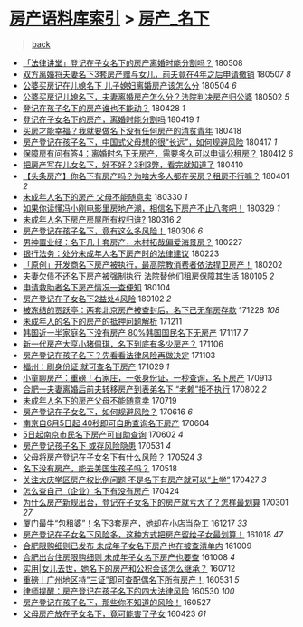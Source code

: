 [房产语料库索引](../../README.md)  > [房产_名下](房产_名下.md)
====
> [back](../README.md)

- [「法律讲堂」登记在子女名下的房产离婚时能分割吗？](http://jkwz.applinzi.com/ittc/7100674358035088401.html#%E3%80%8C%E6%B3%95%E5%BE%8B%E8%AE%B2%E5%A0%82%E3%80%8D%E7%99%BB%E8%AE%B0%E5%9C%A8%E5%AD%90%E5%A5%B3%E5%90%8D%E4%B8%8B%E7%9A%84%E6%88%BF%E4%BA%A7%E7%A6%BB%E5%A9%9A%E6%97%B6%E8%83%BD%E5%88%86%E5%89%B2%E5%90%97%EF%BC%9F) 180508  
- [双方离婚将夫妻名下3套房产赠与女儿，前夫竟在4年之后申请撤销](http://jkwz.applinzi.com/ittc/7096600571798881297.html#%E5%8F%8C%E6%96%B9%E7%A6%BB%E5%A9%9A%E5%B0%86%E5%A4%AB%E5%A6%BB%E5%90%8D%E4%B8%8B3%E5%A5%97%E6%88%BF%E4%BA%A7%E8%B5%A0%E4%B8%8E%E5%A5%B3%E5%84%BF%EF%BC%8C%E5%89%8D%E5%A4%AB%E7%AB%9F%E5%9C%A84%E5%B9%B4%E4%B9%8B%E5%90%8E%E7%94%B3%E8%AF%B7%E6%92%A4%E9%94%80) 180507 *8* 
- [公婆买房记在儿媳名下 儿子媳妇离婚房产该怎么分](http://jkwz.applinzi.com/ittc/7099204412771927056.html#%E5%85%AC%E5%A9%86%E4%B9%B0%E6%88%BF%E8%AE%B0%E5%9C%A8%E5%84%BF%E5%AA%B3%E5%90%8D%E4%B8%8B+%E5%84%BF%E5%AD%90%E5%AA%B3%E5%A6%87%E7%A6%BB%E5%A9%9A%E6%88%BF%E4%BA%A7%E8%AF%A5%E6%80%8E%E4%B9%88%E5%88%86) 180504 *6* 
- [公婆买房记儿媳名下，夫妻离婚房产怎么分？法院判决房产归公婆](http://jkwz.applinzi.com/ittc/7098637673852044299.html#%E5%85%AC%E5%A9%86%E4%B9%B0%E6%88%BF%E8%AE%B0%E5%84%BF%E5%AA%B3%E5%90%8D%E4%B8%8B%EF%BC%8C%E5%A4%AB%E5%A6%BB%E7%A6%BB%E5%A9%9A%E6%88%BF%E4%BA%A7%E6%80%8E%E4%B9%88%E5%88%86%EF%BC%9F%E6%B3%95%E9%99%A2%E5%88%A4%E5%86%B3%E6%88%BF%E4%BA%A7%E5%BD%92%E5%85%AC%E5%A9%86) 180502 *5* 
- [登记在孩子名下的房产谁也不能动？](http://jkwz.applinzi.com/ittc/7097113816628462608.html#%E7%99%BB%E8%AE%B0%E5%9C%A8%E5%AD%A9%E5%AD%90%E5%90%8D%E4%B8%8B%E7%9A%84%E6%88%BF%E4%BA%A7%E8%B0%81%E4%B9%9F%E4%B8%8D%E8%83%BD%E5%8A%A8%EF%BC%9F) 180428 *1* 
- [登记在子女名下的房产，离婚时能分割吗](http://jkwz.applinzi.com/ittc/7093693633528333323.html#%E7%99%BB%E8%AE%B0%E5%9C%A8%E5%AD%90%E5%A5%B3%E5%90%8D%E4%B8%8B%E7%9A%84%E6%88%BF%E4%BA%A7%EF%BC%8C%E7%A6%BB%E5%A9%9A%E6%97%B6%E8%83%BD%E5%88%86%E5%89%B2%E5%90%97) 180419 *1* 
- [买房才能幸福？我就要做名下没有任何房产的清贫青年](http://jkwz.applinzi.com/ittc/7093343380207830026.html#%E4%B9%B0%E6%88%BF%E6%89%8D%E8%83%BD%E5%B9%B8%E7%A6%8F%EF%BC%9F%E6%88%91%E5%B0%B1%E8%A6%81%E5%81%9A%E5%90%8D%E4%B8%8B%E6%B2%A1%E6%9C%89%E4%BB%BB%E4%BD%95%E6%88%BF%E4%BA%A7%E7%9A%84%E6%B8%85%E8%B4%AB%E9%9D%92%E5%B9%B4) 180418  
- [房产登记在孩子名下，中国式父母想的很“长远”，如何规避风险](http://jkwz.applinzi.com/ittc/7092980440262771722.html#%E6%88%BF%E4%BA%A7%E7%99%BB%E8%AE%B0%E5%9C%A8%E5%AD%A9%E5%AD%90%E5%90%8D%E4%B8%8B%EF%BC%8C%E4%B8%AD%E5%9B%BD%E5%BC%8F%E7%88%B6%E6%AF%8D%E6%83%B3%E7%9A%84%E5%BE%88%E2%80%9C%E9%95%BF%E8%BF%9C%E2%80%9D%EF%BC%8C%E5%A6%82%E4%BD%95%E8%A7%84%E9%81%BF%E9%A3%8E%E9%99%A9) 180417 *1* 
- [保障房有问有答4：离婚时名下无房产，需要多久可以申请公租房？](http://jkwz.applinzi.com/ittc/7090650758980830214.html#%E4%BF%9D%E9%9A%9C%E6%88%BF%E6%9C%89%E9%97%AE%E6%9C%89%E7%AD%944%EF%BC%9A%E7%A6%BB%E5%A9%9A%E6%97%B6%E5%90%8D%E4%B8%8B%E6%97%A0%E6%88%BF%E4%BA%A7%EF%BC%8C%E9%9C%80%E8%A6%81%E5%A4%9A%E4%B9%85%E5%8F%AF%E4%BB%A5%E7%94%B3%E8%AF%B7%E5%85%AC%E7%A7%9F%E6%88%BF%EF%BC%9F) 180412 *6* 
- [把房产写在儿女名下，好不好？3利3弊，看完就知道了](http://jkwz.applinzi.com/ittc/7090334990187627536.html#%E6%8A%8A%E6%88%BF%E4%BA%A7%E5%86%99%E5%9C%A8%E5%84%BF%E5%A5%B3%E5%90%8D%E4%B8%8B%EF%BC%8C%E5%A5%BD%E4%B8%8D%E5%A5%BD%EF%BC%9F3%E5%88%A93%E5%BC%8A%EF%BC%8C%E7%9C%8B%E5%AE%8C%E5%B0%B1%E7%9F%A5%E9%81%93%E4%BA%86) 180410  
- [【头条房产】你名下有房产吗？为啥大多人都在买房？租房不行嘛？](http://jkwz.applinzi.com/ittc/7086970445444416518.html#%E3%80%90%E5%A4%B4%E6%9D%A1%E6%88%BF%E4%BA%A7%E3%80%91%E4%BD%A0%E5%90%8D%E4%B8%8B%E6%9C%89%E6%88%BF%E4%BA%A7%E5%90%97%EF%BC%9F%E4%B8%BA%E5%95%A5%E5%A4%A7%E5%A4%9A%E4%BA%BA%E9%83%BD%E5%9C%A8%E4%B9%B0%E6%88%BF%EF%BC%9F%E7%A7%9F%E6%88%BF%E4%B8%8D%E8%A1%8C%E5%98%9B%EF%BC%9F) 180401 *2* 
- [未成年人名下的房产 父母不能随意卖](http://jkwz.applinzi.com/ittc/7086252336383263754.html#%E6%9C%AA%E6%88%90%E5%B9%B4%E4%BA%BA%E5%90%8D%E4%B8%8B%E7%9A%84%E6%88%BF%E4%BA%A7+%E7%88%B6%E6%AF%8D%E4%B8%8D%E8%83%BD%E9%9A%8F%E6%84%8F%E5%8D%96) 180330 *1* 
- [如果你读懂冯小刚电影里房地产潮，相信名下房产不止八套吧！](http://jkwz.applinzi.com/ittc/7085963984857728010.html#%E5%A6%82%E6%9E%9C%E4%BD%A0%E8%AF%BB%E6%87%82%E5%86%AF%E5%B0%8F%E5%88%9A%E7%94%B5%E5%BD%B1%E9%87%8C%E6%88%BF%E5%9C%B0%E4%BA%A7%E6%BD%AE%EF%BC%8C%E7%9B%B8%E4%BF%A1%E5%90%8D%E4%B8%8B%E6%88%BF%E4%BA%A7%E4%B8%8D%E6%AD%A2%E5%85%AB%E5%A5%97%E5%90%A7%EF%BC%81) 180329 *1* 
- [未成年人名下房产房屋所有权归谁?](http://jkwz.applinzi.com/ittc/7081133495563060230.html#%E6%9C%AA%E6%88%90%E5%B9%B4%E4%BA%BA%E5%90%8D%E4%B8%8B%E6%88%BF%E4%BA%A7%E6%88%BF%E5%B1%8B%E6%89%80%E6%9C%89%E6%9D%83%E5%BD%92%E8%B0%81%3F) 180316 *2* 
- [房产登记在孩子名下，竟有这么多风险！](http://jkwz.applinzi.com/ittc/7077381254200951824.html#%E6%88%BF%E4%BA%A7%E7%99%BB%E8%AE%B0%E5%9C%A8%E5%AD%A9%E5%AD%90%E5%90%8D%E4%B8%8B%EF%BC%8C%E7%AB%9F%E6%9C%89%E8%BF%99%E4%B9%88%E5%A4%9A%E9%A3%8E%E9%99%A9%EF%BC%81) 180306 *6* 
- [男神置业经：名下几十套房产，木村拓哉偏爱海景房？](http://jkwz.applinzi.com/ittc/7074410091917083659.html#%E7%94%B7%E7%A5%9E%E7%BD%AE%E4%B8%9A%E7%BB%8F%EF%BC%9A%E5%90%8D%E4%B8%8B%E5%87%A0%E5%8D%81%E5%A5%97%E6%88%BF%E4%BA%A7%EF%BC%8C%E6%9C%A8%E6%9D%91%E6%8B%93%E5%93%89%E5%81%8F%E7%88%B1%E6%B5%B7%E6%99%AF%E6%88%BF%EF%BC%9F) 180227  
- [银行法务：处分未成年人名下房产时的法律建议](http://jkwz.applinzi.com/ittc/7073228712961377297.html#%E9%93%B6%E8%A1%8C%E6%B3%95%E5%8A%A1%EF%BC%9A%E5%A4%84%E5%88%86%E6%9C%AA%E6%88%90%E5%B9%B4%E4%BA%BA%E5%90%8D%E4%B8%8B%E6%88%BF%E4%BA%A7%E6%97%B6%E7%9A%84%E6%B3%95%E5%BE%8B%E5%BB%BA%E8%AE%AE) 180223  
- [「原创」开发商名下房产被执行，最高院教消费者依法捍卫房产！](http://jkwz.applinzi.com/ittc/7065276986811745296.html#%E3%80%8C%E5%8E%9F%E5%88%9B%E3%80%8D%E5%BC%80%E5%8F%91%E5%95%86%E5%90%8D%E4%B8%8B%E6%88%BF%E4%BA%A7%E8%A2%AB%E6%89%A7%E8%A1%8C%EF%BC%8C%E6%9C%80%E9%AB%98%E9%99%A2%E6%95%99%E6%B6%88%E8%B4%B9%E8%80%85%E4%BE%9D%E6%B3%95%E6%8D%8D%E5%8D%AB%E6%88%BF%E4%BA%A7%EF%BC%81) 180202  
- [夫妻欠债不还名下房产被强制执行 法院替他们租房保障其生活](http://jkwz.applinzi.com/ittc/7055195075846341643.html#%E5%A4%AB%E5%A6%BB%E6%AC%A0%E5%80%BA%E4%B8%8D%E8%BF%98%E5%90%8D%E4%B8%8B%E6%88%BF%E4%BA%A7%E8%A2%AB%E5%BC%BA%E5%88%B6%E6%89%A7%E8%A1%8C+%E6%B3%95%E9%99%A2%E6%9B%BF%E4%BB%96%E4%BB%AC%E7%A7%9F%E6%88%BF%E4%BF%9D%E9%9A%9C%E5%85%B6%E7%94%9F%E6%B4%BB) 180105 *2* 
- [申请救助者名下房产情况一查便知](http://jkwz.applinzi.com/ittc/7054634496891028497.html#%E7%94%B3%E8%AF%B7%E6%95%91%E5%8A%A9%E8%80%85%E5%90%8D%E4%B8%8B%E6%88%BF%E4%BA%A7%E6%83%85%E5%86%B5%E4%B8%80%E6%9F%A5%E4%BE%BF%E7%9F%A5) 180104  
- [房产登记在子女名下2益处4风险](http://jkwz.applinzi.com/ittc/7053751015176668170.html#%E6%88%BF%E4%BA%A7%E7%99%BB%E8%AE%B0%E5%9C%A8%E5%AD%90%E5%A5%B3%E5%90%8D%E4%B8%8B2%E7%9B%8A%E5%A4%844%E9%A3%8E%E9%99%A9) 180102 *2* 
- [被冻结的贾跃亭：两套北京房产被查封后，名下已无车房存款](http://jkwz.applinzi.com/ittc/7052204419385394192.html#%E8%A2%AB%E5%86%BB%E7%BB%93%E7%9A%84%E8%B4%BE%E8%B7%83%E4%BA%AD%EF%BC%9A%E4%B8%A4%E5%A5%97%E5%8C%97%E4%BA%AC%E6%88%BF%E4%BA%A7%E8%A2%AB%E6%9F%A5%E5%B0%81%E5%90%8E%EF%BC%8C%E5%90%8D%E4%B8%8B%E5%B7%B2%E6%97%A0%E8%BD%A6%E6%88%BF%E5%AD%98%E6%AC%BE) 171228 *108* 
- [未成年人的名下的房产的抵押问题解析](http://jkwz.applinzi.com/ittc/7045924027623801872.html#%E6%9C%AA%E6%88%90%E5%B9%B4%E4%BA%BA%E7%9A%84%E5%90%8D%E4%B8%8B%E7%9A%84%E6%88%BF%E4%BA%A7%E7%9A%84%E6%8A%B5%E6%8A%BC%E9%97%AE%E9%A2%98%E8%A7%A3%E6%9E%90) 171211  
- [韩国近一半家庭名下没有房产 80%韩国国民名下无房产](http://jkwz.applinzi.com/ittc/7036932974153565201.html#%E9%9F%A9%E5%9B%BD%E8%BF%91%E4%B8%80%E5%8D%8A%E5%AE%B6%E5%BA%AD%E5%90%8D%E4%B8%8B%E6%B2%A1%E6%9C%89%E6%88%BF%E4%BA%A7+80%25%E9%9F%A9%E5%9B%BD%E5%9B%BD%E6%B0%91%E5%90%8D%E4%B8%8B%E6%97%A0%E6%88%BF%E4%BA%A7) 171117 *7* 
- [新一代房产大亨小猪佩琪，名下到底有多少房产？](http://jkwz.applinzi.com/ittc/7032952046301496336.html#%E6%96%B0%E4%B8%80%E4%BB%A3%E6%88%BF%E4%BA%A7%E5%A4%A7%E4%BA%A8%E5%B0%8F%E7%8C%AA%E4%BD%A9%E7%90%AA%EF%BC%8C%E5%90%8D%E4%B8%8B%E5%88%B0%E5%BA%95%E6%9C%89%E5%A4%9A%E5%B0%91%E6%88%BF%E4%BA%A7%EF%BC%9F) 171106  
- [房产登记在孩子名下？先看看法律风险再做决定](http://jkwz.applinzi.com/ittc/7031767960857871376.html#%E6%88%BF%E4%BA%A7%E7%99%BB%E8%AE%B0%E5%9C%A8%E5%AD%A9%E5%AD%90%E5%90%8D%E4%B8%8B%EF%BC%9F%E5%85%88%E7%9C%8B%E7%9C%8B%E6%B3%95%E5%BE%8B%E9%A3%8E%E9%99%A9%E5%86%8D%E5%81%9A%E5%86%B3%E5%AE%9A) 171103  
- [福州：刷身份证 就可查名下房产](http://jkwz.applinzi.com/ittc/7029902809468765201.html#%E7%A6%8F%E5%B7%9E%EF%BC%9A%E5%88%B7%E8%BA%AB%E4%BB%BD%E8%AF%81+%E5%B0%B1%E5%8F%AF%E6%9F%A5%E5%90%8D%E4%B8%8B%E6%88%BF%E4%BA%A7) 171029 *1* 
- [小童聊房产：重磅！石家庄，一张身份证，一秒查询，名下房产](http://jkwz.applinzi.com/ittc/7012810844436694033.html#%E5%B0%8F%E7%AB%A5%E8%81%8A%E6%88%BF%E4%BA%A7%EF%BC%9A%E9%87%8D%E7%A3%85%EF%BC%81%E7%9F%B3%E5%AE%B6%E5%BA%84%EF%BC%8C%E4%B8%80%E5%BC%A0%E8%BA%AB%E4%BB%BD%E8%AF%81%EF%BC%8C%E4%B8%80%E7%A7%92%E6%9F%A5%E8%AF%A2%EF%BC%8C%E5%90%8D%E4%B8%8B%E6%88%BF%E4%BA%A7) 170913  
- [合肥一夫妻离婚后前夫转移房产到表弟名下 “老赖”拒不执行](http://jkwz.applinzi.com/ittc/6997124387961308177.html#%E5%90%88%E8%82%A5%E4%B8%80%E5%A4%AB%E5%A6%BB%E7%A6%BB%E5%A9%9A%E5%90%8E%E5%89%8D%E5%A4%AB%E8%BD%AC%E7%A7%BB%E6%88%BF%E4%BA%A7%E5%88%B0%E8%A1%A8%E5%BC%9F%E5%90%8D%E4%B8%8B+%E2%80%9C%E8%80%81%E8%B5%96%E2%80%9D%E6%8B%92%E4%B8%8D%E6%89%A7%E8%A1%8C) 170802 *2* 
- [未成年人名下的房产父母不能随意卖](http://jkwz.applinzi.com/ittc/6991904591846048784.html#%E6%9C%AA%E6%88%90%E5%B9%B4%E4%BA%BA%E5%90%8D%E4%B8%8B%E7%9A%84%E6%88%BF%E4%BA%A7%E7%88%B6%E6%AF%8D%E4%B8%8D%E8%83%BD%E9%9A%8F%E6%84%8F%E5%8D%96) 170719  
- [房产登记在子女名下，如何规避风险？](http://jkwz.applinzi.com/ittc/6979373331340854277.html#%E6%88%BF%E4%BA%A7%E7%99%BB%E8%AE%B0%E5%9C%A8%E5%AD%90%E5%A5%B3%E5%90%8D%E4%B8%8B%EF%BC%8C%E5%A6%82%E4%BD%95%E8%A7%84%E9%81%BF%E9%A3%8E%E9%99%A9%EF%BC%9F) 170616 *6* 
- [南京自6月5日起 40秒即可自助查询名下房产](http://jkwz.applinzi.com/ittc/6975291321949357060.html#%E5%8D%97%E4%BA%AC%E8%87%AA6%E6%9C%885%E6%97%A5%E8%B5%B7+40%E7%A7%92%E5%8D%B3%E5%8F%AF%E8%87%AA%E5%8A%A9%E6%9F%A5%E8%AF%A2%E5%90%8D%E4%B8%8B%E6%88%BF%E4%BA%A7) 170604  
- [5日起南京市民名下房产可自助查询](http://jkwz.applinzi.com/ittc/6974475101960406020.html#5%E6%97%A5%E8%B5%B7%E5%8D%97%E4%BA%AC%E5%B8%82%E6%B0%91%E5%90%8D%E4%B8%8B%E6%88%BF%E4%BA%A7%E5%8F%AF%E8%87%AA%E5%8A%A9%E6%9F%A5%E8%AF%A2) 170602 *4* 
- [房产登记孩子名下 或存风险隐患](http://jkwz.applinzi.com/ittc/6973762830061798404.html#%E6%88%BF%E4%BA%A7%E7%99%BB%E8%AE%B0%E5%AD%A9%E5%AD%90%E5%90%8D%E4%B8%8B+%E6%88%96%E5%AD%98%E9%A3%8E%E9%99%A9%E9%9A%90%E6%82%A3) 170531 *4* 
- [父母将房产登记在子女名下有什么风险？](http://jkwz.applinzi.com/ittc/6971126133209695237.html#%E7%88%B6%E6%AF%8D%E5%B0%86%E6%88%BF%E4%BA%A7%E7%99%BB%E8%AE%B0%E5%9C%A8%E5%AD%90%E5%A5%B3%E5%90%8D%E4%B8%8B%E6%9C%89%E4%BB%80%E4%B9%88%E9%A3%8E%E9%99%A9%EF%BC%9F) 170524 *3* 
- [名下没有房产，能去美国生孩子吗？](http://jkwz.applinzi.com/ittc/6968931099307672581.html#%E5%90%8D%E4%B8%8B%E6%B2%A1%E6%9C%89%E6%88%BF%E4%BA%A7%EF%BC%8C%E8%83%BD%E5%8E%BB%E7%BE%8E%E5%9B%BD%E7%94%9F%E5%AD%A9%E5%AD%90%E5%90%97%EF%BC%9F) 170518  
- [关注大庆学区房产权比例问题 不是名下有房产就可以“上学”](http://jkwz.applinzi.com/ittc/6961138005736686597.html#%E5%85%B3%E6%B3%A8%E5%A4%A7%E5%BA%86%E5%AD%A6%E5%8C%BA%E6%88%BF%E4%BA%A7%E6%9D%83%E6%AF%94%E4%BE%8B%E9%97%AE%E9%A2%98+%E4%B8%8D%E6%98%AF%E5%90%8D%E4%B8%8B%E6%9C%89%E6%88%BF%E4%BA%A7%E5%B0%B1%E5%8F%AF%E4%BB%A5%E2%80%9C%E4%B8%8A%E5%AD%A6%E2%80%9D) 170427 *3* 
- [怎么查自己（企业）名下有没有房产](http://jkwz.applinzi.com/ittc/6959791181616645125.html#%E6%80%8E%E4%B9%88%E6%9F%A5%E8%87%AA%E5%B7%B1%EF%BC%88%E4%BC%81%E4%B8%9A%EF%BC%89%E5%90%8D%E4%B8%8B%E6%9C%89%E6%B2%A1%E6%9C%89%E6%88%BF%E4%BA%A7) 170424  
- [为什么房产新规出台，登记在子女名下的房产就亏大了？怎样最划算](http://jkwz.applinzi.com/ittc/6940011101688431621.html#%E4%B8%BA%E4%BB%80%E4%B9%88%E6%88%BF%E4%BA%A7%E6%96%B0%E8%A7%84%E5%87%BA%E5%8F%B0%EF%BC%8C%E7%99%BB%E8%AE%B0%E5%9C%A8%E5%AD%90%E5%A5%B3%E5%90%8D%E4%B8%8B%E7%9A%84%E6%88%BF%E4%BA%A7%E5%B0%B1%E4%BA%8F%E5%A4%A7%E4%BA%86%EF%BC%9F%E6%80%8E%E6%A0%B7%E6%9C%80%E5%88%92%E7%AE%97) 170301 *27* 
- [厦门最牛“包租婆”！名下3套房产，她却在小店当杂工](http://jkwz.applinzi.com/ittc/6912546263500588036.html#%E5%8E%A6%E9%97%A8%E6%9C%80%E7%89%9B%E2%80%9C%E5%8C%85%E7%A7%9F%E5%A9%86%E2%80%9D%EF%BC%81%E5%90%8D%E4%B8%8B3%E5%A5%97%E6%88%BF%E4%BA%A7%EF%BC%8C%E5%A5%B9%E5%8D%B4%E5%9C%A8%E5%B0%8F%E5%BA%97%E5%BD%93%E6%9D%82%E5%B7%A5) 161217 *33* 
- [房产登记在子女名下风险多，这种方式把房产留给子女最划算！](http://jkwz.applinzi.com/ittc/6890349841254712324.html#%E6%88%BF%E4%BA%A7%E7%99%BB%E8%AE%B0%E5%9C%A8%E5%AD%90%E5%A5%B3%E5%90%8D%E4%B8%8B%E9%A3%8E%E9%99%A9%E5%A4%9A%EF%BC%8C%E8%BF%99%E7%A7%8D%E6%96%B9%E5%BC%8F%E6%8A%8A%E6%88%BF%E4%BA%A7%E7%95%99%E7%BB%99%E5%AD%90%E5%A5%B3%E6%9C%80%E5%88%92%E7%AE%97%EF%BC%81) 161018 *47* 
- [合肥限购细则已发布 未成年子女名下房产也在被查清单内](http://jkwz.applinzi.com/ittc/6887004260348199940.html#%E5%90%88%E8%82%A5%E9%99%90%E8%B4%AD%E7%BB%86%E5%88%99%E5%B7%B2%E5%8F%91%E5%B8%83+%E6%9C%AA%E6%88%90%E5%B9%B4%E5%AD%90%E5%A5%B3%E5%90%8D%E4%B8%8B%E6%88%BF%E4%BA%A7%E4%B9%9F%E5%9C%A8%E8%A2%AB%E6%9F%A5%E6%B8%85%E5%8D%95%E5%86%85) 161009  
- [合肥出台住房限购细则 未成年子女名下房产也要查](http://jkwz.applinzi.com/ittc/6886659645799662597.html#%E5%90%88%E8%82%A5%E5%87%BA%E5%8F%B0%E4%BD%8F%E6%88%BF%E9%99%90%E8%B4%AD%E7%BB%86%E5%88%99+%E6%9C%AA%E6%88%90%E5%B9%B4%E5%AD%90%E5%A5%B3%E5%90%8D%E4%B8%8B%E6%88%BF%E4%BA%A7%E4%B9%9F%E8%A6%81%E6%9F%A5) 161008 *4* 
- [实用|女儿去世，她名下的房产和公积金该怎么继承？](http://jkwz.applinzi.com/ittc/6853953413821498372.html#%E5%AE%9E%E7%94%A8%7C%E5%A5%B3%E5%84%BF%E5%8E%BB%E4%B8%96%EF%BC%8C%E5%A5%B9%E5%90%8D%E4%B8%8B%E7%9A%84%E6%88%BF%E4%BA%A7%E5%92%8C%E5%85%AC%E7%A7%AF%E9%87%91%E8%AF%A5%E6%80%8E%E4%B9%88%E7%BB%A7%E6%89%BF%EF%BC%9F) 160712  
- [重磅｜广州地区持“三证”即可查配偶名下所有房产！](http://jkwz.applinzi.com/ittc/6838383245456311300.html#%E9%87%8D%E7%A3%85%EF%BD%9C%E5%B9%BF%E5%B7%9E%E5%9C%B0%E5%8C%BA%E6%8C%81%E2%80%9C%E4%B8%89%E8%AF%81%E2%80%9D%E5%8D%B3%E5%8F%AF%E6%9F%A5%E9%85%8D%E5%81%B6%E5%90%8D%E4%B8%8B%E6%89%80%E6%9C%89%E6%88%BF%E4%BA%A7%EF%BC%81) 160531 *5* 
- [律师提醒：房产登记在孩子名下的四大法律风险](http://jkwz.applinzi.com/ittc/6837796178812732421.html#%E5%BE%8B%E5%B8%88%E6%8F%90%E9%86%92%EF%BC%9A%E6%88%BF%E4%BA%A7%E7%99%BB%E8%AE%B0%E5%9C%A8%E5%AD%A9%E5%AD%90%E5%90%8D%E4%B8%8B%E7%9A%84%E5%9B%9B%E5%A4%A7%E6%B3%95%E5%BE%8B%E9%A3%8E%E9%99%A9) 160530 *100* 
- [房产登记在孩子名下，那些你不知道的风险！](http://jkwz.applinzi.com/ittc/6836935000809014276.html#%E6%88%BF%E4%BA%A7%E7%99%BB%E8%AE%B0%E5%9C%A8%E5%AD%A9%E5%AD%90%E5%90%8D%E4%B8%8B%EF%BC%8C%E9%82%A3%E4%BA%9B%E4%BD%A0%E4%B8%8D%E7%9F%A5%E9%81%93%E7%9A%84%E9%A3%8E%E9%99%A9%EF%BC%81) 160527  
- [父母房产放在子女名下，竟可能害了子女](http://jkwz.applinzi.com/ittc/6824354280731313156.html#%E7%88%B6%E6%AF%8D%E6%88%BF%E4%BA%A7%E6%94%BE%E5%9C%A8%E5%AD%90%E5%A5%B3%E5%90%8D%E4%B8%8B%EF%BC%8C%E7%AB%9F%E5%8F%AF%E8%83%BD%E5%AE%B3%E4%BA%86%E5%AD%90%E5%A5%B3) 160423 *61* 
